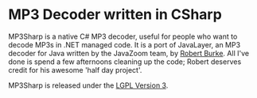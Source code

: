# MP3 Decoder written in CSharp
MP3Sharp is a native C# MP3 decoder, useful for people who want to decode MP3s in .NET managed code. It is a port of JavaLayer, an MP3 decoder for Java written by the JavaZoom team, by [Robert Burke](http://www.robburke.net/). All I've done is spend a few afternoons cleaning up the code; Robert deserves credit for his awesome 'half day project'.

MP3Sharp is released under the [LGPL Version 3](https://github.com/ZaneDubya/MP3Sharp/blob/master/license.txt).
